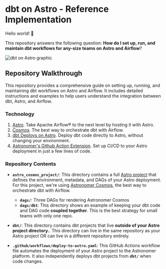 # dbt on Astro - Reference Implementation

Hello world! 👋

This repository answers the following question: **How do I set up, run, and maintain dbt workflows for any-size teams on Astro and Airflow**?

![dbt on Astro graphic](https://www.astronomer.io/images/blog_dbt_b.jpg)

## Repository Walkthrough

This repository provides a comprehensive guide on setting up, running, and maintaining dbt workflows on Astro and Airflow. It includes detailed instructions and examples to help users understand the integration between dbt, Astro, and Airflow.

### Technology

1. [Astro](https://www.astronomer.io/docs/astro). Take Apache Airflow® to the next level by hosting it with Astro.
2. [Cosmos](https://github.com/astronomer/astronomer-cosmos). The best way to orchestrate dbt with Airflow.
3. [dbt Deploys on Astro](https://www.astronomer.io/docs/astro/deploy-dbt-project). Deploy dbt code directly to Astro, without changing your environment.
4. [Astronomer's Github Action Extension](https://github.com/marketplace/actions/deploy-apache-airflow-dags-to-astro). Set up CI/CD to your Astro deployment in just a few lines of code.

### Repository Contents

- **`astro_cosmos_project/`**: This directory contains a full [Astro project](https://www.astronomer.io/docs/astro/cli/develop-project) that defines the environment, metadata, and DAGs of your Astro deployment. For this project, we're using [Astronomer Cosmos](https://github.com/astronomer/astronomer-cosmos), the best way to orchestrate dbt with Airflow.

  - **`dags/`**: Three DAGs for rendering Astronomer Cosmos
  - **`dags/dbt`**: This directory shows an example of keeping your dbt code and DAG code **coupled together**. This is the best strategy for small teams with only one repo.

- **`dbt/`**: This directory contains dbt projects that live **outside of your Astro project directory.**. This directory can live in the same repository as your Astro project OR can live in a different repository entirely.

- **`.github/workflows/deploy-to-astro.yaml`**: This GitHub Actions workflow file automates the deployment of your Astro project to the Astronomer platform. It also independently deploys dbt projects from **`dbt/`** when code changes.
